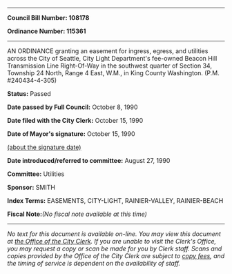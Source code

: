 

********

**Council Bill Number: 108178**
   
**Ordinance Number: 115361**
********

 AN ORDINANCE granting an easement for ingress, egress, and utilities across the City of Seattle, City Light Department's fee-owned Beacon Hill Transmission Line Right-Of-Way in the southwest quarter of Section 34, Township 24 North, Range 4 East, W.M., in King County Washington. (P.M. #240434-4-305)

**Status:** Passed
   
**Date passed by Full Council:** October 8, 1990
   
**Date filed with the City Clerk:** October 15, 1990
   
**Date of Mayor's signature:** October 15, 1990
   
[(about the signature date)](/~public/approvaldate.htm)
   
   
   
**Date introduced/referred to committee:** August 27, 1990
   
**Committee:** Utilities
   
**Sponsor:** SMITH
   
   
**Index Terms:** EASEMENTS, CITY-LIGHT, RAINIER-VALLEY, RAINIER-BEACH

**Fiscal Note:**_(No fiscal note available at this time)_
********

_No text for this document is available on-line. You may view this document at [the Office of the City Clerk](http://www.seattle.gov/leg/clerk/contactUs.htm). If you are unable to visit the Clerk's Office, you may request a copy or scan be made for you by Clerk staff. Scans and copies provided by the Office of the City Clerk are subject to [copy fees](http://clerk.seattle.gov/~public/clerkfees.htm), and the timing of service is dependent on the availability of staff._

